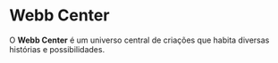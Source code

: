 # Webb Center
O **Webb Center** é um universo central de criações que habita diversas histórias e possibilidades.
